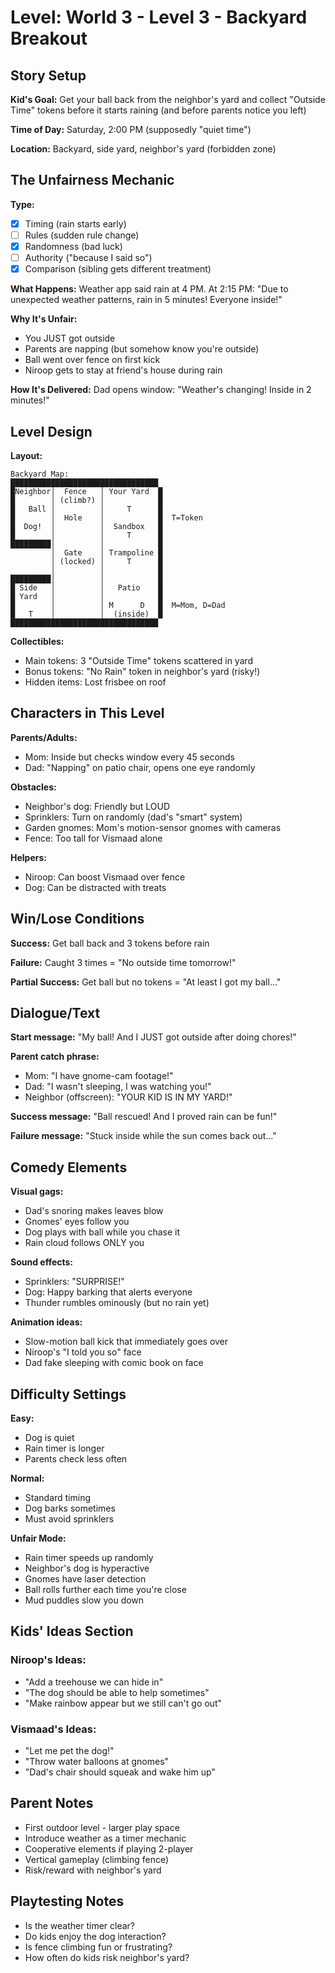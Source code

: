 # Level: World 3 - Level 3 - Backyard Breakout

## Story Setup
**Kid's Goal:** 
Get your ball back from the neighbor's yard and collect "Outside Time" tokens before it starts raining (and before parents notice you left)

**Time of Day:** 
Saturday, 2:00 PM (supposedly "quiet time")

**Location:** 
Backyard, side yard, neighbor's yard (forbidden zone)

## The Unfairness Mechanic
**Type:** 
- [x] Timing (rain starts early)
- [ ] Rules (sudden rule change)
- [x] Randomness (bad luck)
- [ ] Authority ("because I said so")
- [x] Comparison (sibling gets different treatment)

**What Happens:**
Weather app said rain at 4 PM. At 2:15 PM: "Due to unexpected weather patterns, rain in 5 minutes! Everyone inside!"

**Why It's Unfair:**
- You JUST got outside
- Parents are napping (but somehow know you're outside)
- Ball went over fence on first kick
- Niroop gets to stay at friend's house during rain

**How It's Delivered:** 
Dad opens window: "Weather's changing! Inside in 2 minutes!"

## Level Design
**Layout:** 
```
Backyard Map:
█████████████████████████████████
█Neighbor│  Fence   │ Your Yard  █
█        │ (climb?) │            █
█   Ball │          │     T      █
█        │  Hole    │            █  T=Token
█  Dog!  │          │  Sandbox   █
█        │          │     T      █
█████████│          │            █
         │  Gate    │ Trampoline █
         │ (locked) │     T      █
         │          │            █
█████████│          │            █
█ Side   │          │   Patio    █
█ Yard   │          │            █
█        │          │ M      D   █  M=Mom, D=Dad
█   T    │          │  (inside)  █
█████████████████████████████████
```

**Collectibles:**
- Main tokens: 3 "Outside Time" tokens scattered in yard
- Bonus tokens: "No Rain" token in neighbor's yard (risky!)
- Hidden items: Lost frisbee on roof

## Characters in This Level
**Parents/Adults:**
- Mom: Inside but checks window every 45 seconds
- Dad: "Napping" on patio chair, opens one eye randomly

**Obstacles:**
- Neighbor's dog: Friendly but LOUD
- Sprinklers: Turn on randomly (dad's "smart" system)
- Garden gnomes: Mom's motion-sensor gnomes with cameras
- Fence: Too tall for Vismaad alone

**Helpers:**
- Niroop: Can boost Vismaad over fence
- Dog: Can be distracted with treats

## Win/Lose Conditions
**Success:** 
Get ball back and 3 tokens before rain

**Failure:** 
Caught 3 times = "No outside time tomorrow!"

**Partial Success:** 
Get ball but no tokens = "At least I got my ball..."

## Dialogue/Text
**Start message:**
"My ball! And I JUST got outside after doing chores!"

**Parent catch phrase:**
- Mom: "I have gnome-cam footage!"
- Dad: "I wasn't sleeping, I was watching you!"
- Neighbor (offscreen): "YOUR KID IS IN MY YARD!"

**Success message:**
"Ball rescued! And I proved rain can be fun!"

**Failure message:**
"Stuck inside while the sun comes back out..."

## Comedy Elements
**Visual gags:**
- Dad's snoring makes leaves blow
- Gnomes' eyes follow you
- Dog plays with ball while you chase it
- Rain cloud follows ONLY you

**Sound effects:**
- Sprinklers: "SURPRISE!"
- Dog: Happy barking that alerts everyone
- Thunder rumbles ominously (but no rain yet)

**Animation ideas:**
- Slow-motion ball kick that immediately goes over
- Niroop's "I told you so" face
- Dad fake sleeping with comic book on face

## Difficulty Settings
**Easy:** 
- Dog is quiet
- Rain timer is longer
- Parents check less often

**Normal:** 
- Standard timing
- Dog barks sometimes
- Must avoid sprinklers

**Unfair Mode:** 
- Rain timer speeds up randomly
- Neighbor's dog is hyperactive
- Gnomes have laser detection
- Ball rolls further each time you're close
- Mud puddles slow you down

## Kids' Ideas Section
### Niroop's Ideas:
- "Add a treehouse we can hide in"
- "The dog should be able to help sometimes"
- "Make rainbow appear but we still can't go out"

### Vismaad's Ideas:
- "Let me pet the dog!"
- "Throw water balloons at gnomes"
- "Dad's chair should squeak and wake him up"

## Parent Notes
- First outdoor level - larger play space
- Introduce weather as a timer mechanic
- Cooperative elements if playing 2-player
- Vertical gameplay (climbing fence)
- Risk/reward with neighbor's yard

## Playtesting Notes
<!-- To be filled after kids play -->
- Is the weather timer clear?
- Do kids enjoy the dog interaction?
- Is fence climbing fun or frustrating?
- How often do kids risk neighbor's yard?